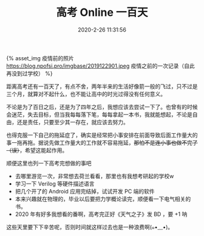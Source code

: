 ﻿---
title: 高考 Online 一百天
date: 2020-2-26 11:31:56
categories:
- 小计
tags:
- 高考
- 目标
---

{% asset_img 疫情前的照片 https://blog.npofsi.pro/imgbase/2019122901.jpeg 疫情之前的一次记录（自此再没到过学校） %}

距离高考还有一百天了，有点不舍，两年半来的生活好像箭一般的飞过，只不过是三个月，就算对不起什么，也不能让高中的时光过得没有任何意义。

<!-- more -->

不论是为了百日之后，还是为了四年之后，我想应该去尝试一下了。也曾有的时候会迷茫，失去目标，但当我每每落下笔，每每拿起一本书，我就能想起，不论是自由，还是责任，只要至少其一存在，就应该去努力。

也得克服一下自己的拖延症了，确实是经常把小事安排在前面导致后面工作量大的事一拖再拖。据说先做工作量大的工作就不容易拖延，<del>那怕不是连小事也做不完了（误）</del>，希望这能起作用。

顺便这里也列一下高考完想做的事吧
- 去哪里游览一次，非常想去荷兰看看，那里也有我想考研起的学校w
- 学习一下 Verilog 等硬件描述语言
- 把几个开了的 Android 应用完结掉，试试开发 PC 端的软件
- 本来兴趣就在物理的，毕业以后要把力学概论读完，顺便看一下电气相关的书。
- 2020 年有好多我想看的番啊，高考完正好《天气之子》发 BD ，要 +1 呐

这些天里要下下辛苦呢，否则时间就这样过去也是一种浪费啊(๑•﹏•)。